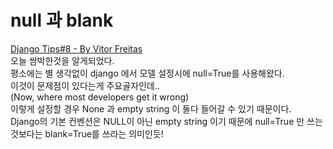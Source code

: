 # null 과 blank

[Django Tips#8 - By Vitor Freitas](https://simpleisbetterthancomplex.com/tips/2016/07/25/django-tip-8-blank-or-null.html)   
오늘 쌈박한것을 알게되었다.  
평소에는 별 생각없이 django 에서 모델 설정시에 null=True를 사용해왔다.  
이것이 문제점이 있다는게 주요골자인데..  
(Now, where most developers get it wrong)  
이렇게 설정할 경우 None 과 empty string 이 둘다 들어갈 수 있기 때문이다.  
Django의 기본 컨벤션은 NULL이 아닌 empty string 이기 때문에 null=True 만 쓰는것보다는 blank=True를 쓰라는 의미인듯!
